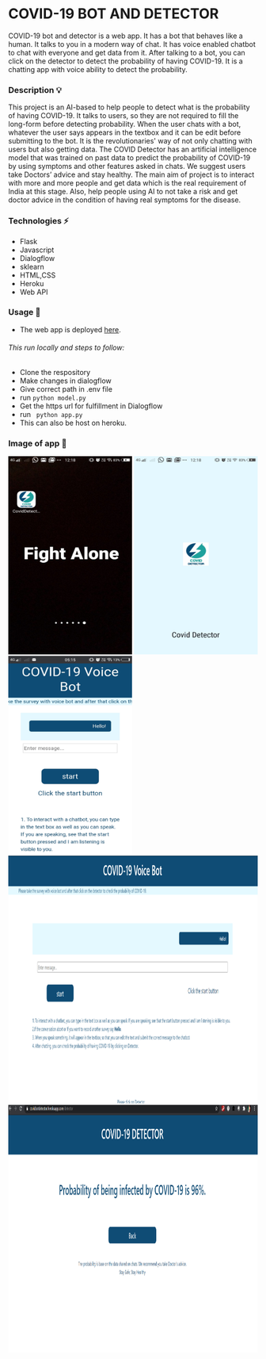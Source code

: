 # COVID-19 BOT AND DETECTOR

COVID-19 bot and detector is a web app. It has a bot that behaves like a human. It talks to you in a modern way of chat. It has voice enabled chatbot to chat with everyone and get data from it. After talking to a bot, you can click on the detector to detect the probability of having COVID-19.  It is a chatting app with voice ability to detect the probability.
 
### Description :bulb:
This project is an AI-based to help people to detect what is the probability of having COVID-19. It talks to users, so they are not required to fill the long-form before detecting probability. When the user chats with a bot, whatever the user says appears in the textbox and it can be edit before submitting to the bot. It is the revolutionaries' way of not only chatting with users but also getting data.
The COVID Detector has an artificial intelligence model that was trained on past data to predict the probability of COVID-19 by using symptoms and other features asked in chats. We suggest users take Doctors’ advice and stay healthy. The main aim of project is to interact with more and more people and get data which is the real requirement of India at this stage. Also, help people using AI to not take a risk and get doctor advice in the condition of having real symptoms for the disease.

### Technologies :zap:
* Flask
* Javascript
* Dialogflow
* sklearn
* HTML,CSS
* Heroku
* Web API

### Usage  :pushpin:
* The web app is deployed [here](https://covidbotdetector.herokuapp.com).
###### This run locally and steps to follow:
* Clone the respository
* Make changes in dialogflow 
* Give correct path in .env file
* run 
` python model.py `
* Get the https url for fulfillment in Dialogflow
* run
` python app.py`
* This can also be host on heroku.
### Image of app :page_facing_up:
<img src="https://github.com/nehasm/COVID-19-DETECTOR/blob/master/images/3.jpeg" width="250" height="400">      <img src="https://github.com/nehasm/COVID-19-DETECTOR/blob/master/images/2.jpeg" width="250" height="400">      <img src="https://github.com/nehasm/COVID-19-DETECTOR/blob/master/images/5.jpeg" width="250" height="400">
<br>
<img src="https://github.com/nehasm/COVID-19-DETECTOR/blob/master/images/1.PNG" width="600" height="500">
<br>
<img src="https://github.com/nehasm/COVID-19-DETECTOR/blob/master/images/4.PNG" width="600" height="500">




